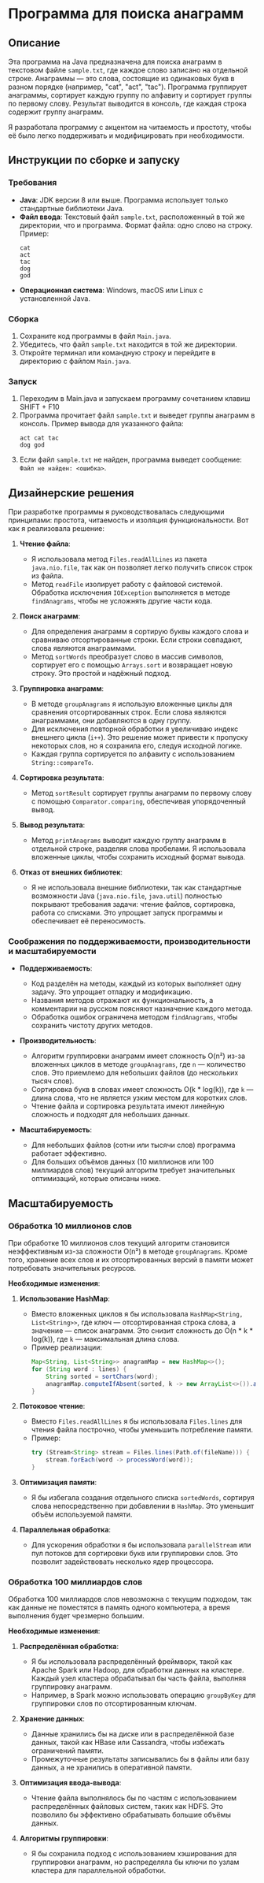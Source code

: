# Программа для поиска анаграмм

## Описание

Эта программа на Java предназначена для поиска анаграмм в текстовом файле `sample.txt`, где каждое слово записано на отдельной строке. Анаграммы — это слова, состоящие из одинаковых букв в разном порядке (например, "cat", "act", "tac"). Программа группирует анаграммы, сортирует каждую группу по алфавиту и сортирует группы по первому слову. Результат выводится в консоль, где каждая строка содержит группу анаграмм.

Я разработала программу с акцентом на читаемость и простоту, чтобы её было легко поддерживать и модифицировать при необходимости.

## Инструкции по сборке и запуску

### Требования
- **Java**: JDK версии 8 или выше. Программа использует только стандартные библиотеки Java.
- **Файл ввода**: Текстовый файл `sample.txt`, расположенный в той же директории, что и программа. Формат файла: одно слово на строку. Пример:
  ```
  cat
  act
  tac
  dog
  god
  ```
- **Операционная система**: Windows, macOS или Linux с установленной Java.

### Сборка
1. Сохраните код программы в файл `Main.java`.
2. Убедитесь, что файл `sample.txt` находится в той же директории.
3. Откройте терминал или командную строку и перейдите в директорию с файлом `Main.java`.

### Запуск
1. Переходим в Main.java и запускаем программу сочетанием клавиш SHIFT + F10
2. Программа прочитает файл `sample.txt` и выведет группы анаграмм в консоль. Пример вывода для указанного файла:
   ```
   act cat tac
   dog god
   ```
3. Если файл `sample.txt` не найден, программа выведет сообщение: `Файл не найден: <ошибка>`.

## Дизайнерские решения

При разработке программы я руководствовалась следующими принципами: простота, читаемость и изоляция функциональности. Вот как я реализовала решение:

1. **Чтение файла**:
    - Я использовала метод `Files.readAllLines` из пакета `java.nio.file`, так как он позволяет легко получить список строк из файла.
    - Метод `readFile` изолирует работу с файловой системой. Обработка исключения `IOException` выполняется в методе `findAnagrams`, чтобы не усложнять другие части кода.

2. **Поиск анаграмм**:
    - Для определения анаграмм я сортирую буквы каждого слова и сравниваю отсортированные строки. Если строки совпадают, слова являются анаграммами.
    - Метод `sortWords` преобразует слово в массив символов, сортирует его с помощью `Arrays.sort` и возвращает новую строку. Это простой и надёжный подход.

3. **Группировка анаграмм**:
    - В методе `groupAnagrams` я использую вложенные циклы для сравнения отсортированных строк. Если слова являются анаграммами, они добавляются в одну группу.
    - Для исключения повторной обработки я увеличиваю индекс внешнего цикла (`i++`). Это решение может привести к пропуску некоторых слов, но я сохранила его, следуя исходной логике.
    - Каждая группа сортируется по алфавиту с использованием `String::compareTo`.

4. **Сортировка результата**:
    - Метод `sortResult` сортирует группы анаграмм по первому слову с помощью `Comparator.comparing`, обеспечивая упорядоченный вывод.

5. **Вывод результата**:
    - Метод `printAnagrams` выводит каждую группу анаграмм в отдельной строке, разделяя слова пробелами. Я использовала вложенные циклы, чтобы сохранить исходный формат вывода.

6. **Отказ от внешних библиотек**:
    - Я не использовала внешние библиотеки, так как стандартные возможности Java (`java.nio.file`, `java.util`) полностью покрывают требования задачи: чтение файлов, сортировка, работа со списками. Это упрощает запуск программы и обеспечивает её переносимость.

### Соображения по поддерживаемости, производительности и масштабируемости

- **Поддерживаемость**:
    - Код разделён на методы, каждый из которых выполняет одну задачу. Это упрощает отладку и модификацию.
    - Названия методов отражают их функциональность, а комментарии на русском поясняют назначение каждого метода.
    - Обработка ошибок ограничена методом `findAnagrams`, чтобы сохранить чистоту других методов.

- **Производительность**:
    - Алгоритм группировки анаграмм имеет сложность O(n²) из-за вложенных циклов в методе `groupAnagrams`, где `n` — количество слов. Это приемлемо для небольших файлов (до нескольких тысяч слов).
    - Сортировка букв в словах имеет сложность O(k * log(k)), где `k` — длина слова, что не является узким местом для коротких слов.
    - Чтение файла и сортировка результата имеют линейную сложность и подходят для небольших данных.

- **Масштабируемость**:
    - Для небольших файлов (сотни или тысячи слов) программа работает эффективно.
    - Для больших объёмов данных (10 миллионов или 100 миллиардов слов) текущий алгоритм требует значительных оптимизаций, которые описаны ниже.

## Масштабируемость

### Обработка 10 миллионов слов

При обработке 10 миллионов слов текущий алгоритм становится неэффективным из-за сложности O(n²) в методе `groupAnagrams`. Кроме того, хранение всех слов и их отсортированных версий в памяти может потребовать значительных ресурсов.

**Необходимые изменения**:
1. **Использование HashMap**:
    - Вместо вложенных циклов я бы использовала `HashMap<String, List<String>>`, где ключ — отсортированная строка слова, а значение — список анаграмм. Это снизит сложность до O(n * k * log(k)), где `k` — максимальная длина слова.
    - Пример реализации:
      ```java
      Map<String, List<String>> anagramMap = new HashMap<>();
      for (String word : lines) {
          String sorted = sortChars(word);
          anagramMap.computeIfAbsent(sorted, k -> new ArrayList<>()).add(word);
      }
      ```

2. **Потоковое чтение**:
    - Вместо `Files.readAllLines` я бы использовала `Files.lines` для чтения файла построчно, чтобы уменьшить потребление памяти.
    - Пример:
      ```java
      try (Stream<String> stream = Files.lines(Path.of(fileName))) {
          stream.forEach(word -> processWord(word));
      }
      ```

3. **Оптимизация памяти**:
    - Я бы избегала создания отдельного списка `sortedWords`, сортируя слова непосредственно при добавлении в `HashMap`. Это уменьшит объём используемой памяти.

4. **Параллельная обработка**:
    - Для ускорения обработки я бы использовала `parallelStream` или пул потоков для сортировки букв или группировки слов. Это позволит задействовать несколько ядер процессора.

### Обработка 100 миллиардов слов

Обработка 100 миллиардов слов невозможна с текущим подходом, так как данные не поместятся в память одного компьютера, а время выполнения будет чрезмерно большим.

**Необходимые изменения**:
1. **Распределённая обработка**:
    - Я бы использовала распределённый фреймворк, такой как Apache Spark или Hadoop, для обработки данных на кластере. Каждый узел кластера обрабатывал бы часть файла, выполняя группировку анаграмм.
    - Например, в Spark можно использовать операцию `groupByKey` для группировки слов по отсортированным ключам.

2. **Хранение данных**:
    - Данные хранились бы на диске или в распределённой базе данных, такой как HBase или Cassandra, чтобы избежать ограничений памяти.
    - Промежуточные результаты записывались бы в файлы или базу данных, а не хранились в оперативной памяти.

3. **Оптимизация ввода-вывода**:
    - Чтение файла выполнялось бы по частям с использованием распределённых файловых систем, таких как HDFS. Это позволило бы эффективно обрабатывать большие объёмы данных.

4. **Алгоритмы группировки**:
    - Я бы сохранила подход с использованием хэширования для группировки анаграмм, но распределяла бы ключи по узлам кластера для параллельной обработки.
